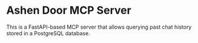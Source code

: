 # Ashen Door MCP Server

This is a FastAPI-based MCP server that allows querying past chat history stored in a PostgreSQL database.
